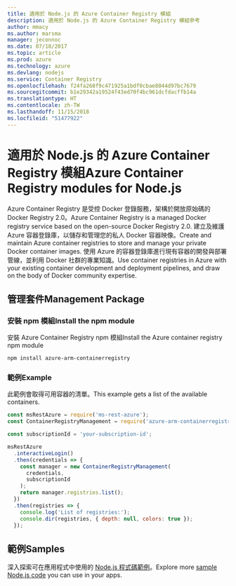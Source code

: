 ```yaml
---
title: 適用於 Node.js 的 Azure Container Registry 模組
description: 適用於 Node.js 的 Azure Container Registry 模組參考
author: mmacy
ms.author: marsma
manager: jeconnoc
ms.date: 07/18/2017
ms.topic: article
ms.prod: azure
ms.technology: azure
ms.devlang: nodejs
ms.service: Container Registry
ms.openlocfilehash: f24fa268f9c471925a1bdf0cbae8044d97bc7679
ms.sourcegitcommit: b1e29342a19524f43ed70f4bc961dcfdacffb14a
ms.translationtype: HT
ms.contentlocale: zh-TW
ms.lasthandoff: 11/15/2018
ms.locfileid: "51477922"
---
```

# <a name="azure-container-registry-modules-for-nodejs"></a><span data-ttu-id="e1c95-103">適用於 Node.js 的 Azure Container Registry 模組</span><span class="sxs-lookup"><span data-stu-id="e1c95-103">Azure Container Registry modules for Node.js</span></span>

<span data-ttu-id="e1c95-104">Azure Container Registry 是受控 Docker 登錄服務，架構於開放原始碼的 Docker Registry 2.0。</span><span class="sxs-lookup"><span data-stu-id="e1c95-104">Azure Container Registry is a managed Docker registry service based on the open-source Docker Registry 2.0.</span></span> <span data-ttu-id="e1c95-105">建立及維護 Azure 容器登錄庫，以儲存和管理您的私人 Docker 容器映像。</span><span class="sxs-lookup"><span data-stu-id="e1c95-105">Create and maintain Azure container registries to store and manage your private Docker container images.</span></span> <span data-ttu-id="e1c95-106">使用 Azure 的容器登錄庫進行現有容器的開發與部署管線，並利用 Docker 社群的專業知識。</span><span class="sxs-lookup"><span data-stu-id="e1c95-106">Use container registries in Azure with your existing container development and deployment pipelines, and draw on the body of Docker community expertise.</span></span>

## <a name="management-package"></a><span data-ttu-id="e1c95-107">管理套件</span><span class="sxs-lookup"><span data-stu-id="e1c95-107">Management Package</span></span>

### <a name="install-the-npm-module"></a><span data-ttu-id="e1c95-108">安裝 npm 模組</span><span class="sxs-lookup"><span data-stu-id="e1c95-108">Install the npm module</span></span>

<span data-ttu-id="e1c95-109">安裝 Azure Container Registry npm 模組</span><span class="sxs-lookup"><span data-stu-id="e1c95-109">Install the Azure container registry npm module</span></span>

```bash
npm install azure-arm-containerregistry
```

### <a name="example"></a><span data-ttu-id="e1c95-110">範例</span><span class="sxs-lookup"><span data-stu-id="e1c95-110">Example</span></span>

<span data-ttu-id="e1c95-111">此範例會取得可用容器的清單。</span><span class="sxs-lookup"><span data-stu-id="e1c95-111">This example gets a list of the available containers.</span></span>

```javascript
const msRestAzure = require('ms-rest-azure');
const ContainerRegistryManagement = require('azure-arm-containerregistry');

const subscriptionId = 'your-subscription-id';

msRestAzure
  .interactiveLogin()
  .then(credentials => {
    const manager = new ContainerRegistryManagement(
      credentials,
      subscriptionId
    );
    return manager.registries.list();
  })
  .then(registries => {
    console.log('List of registries:');
    console.dir(registries, { depth: null, colors: true });
  });
```

## <a name="samples"></a><span data-ttu-id="e1c95-112">範例</span><span class="sxs-lookup"><span data-stu-id="e1c95-112">Samples</span></span>

<span data-ttu-id="e1c95-113">深入探索可在應用程式中使用的 [Node.js 程式碼範例](https://azure.microsoft.com/resources/samples/?platform=nodejs)。</span><span class="sxs-lookup"><span data-stu-id="e1c95-113">Explore more [sample Node.js code](https://azure.microsoft.com/resources/samples/?platform=nodejs) you can use in your apps.</span></span>
